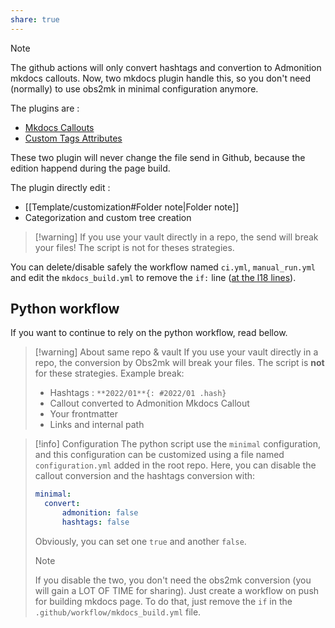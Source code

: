 ```yaml
---
share: true
---
```


>[!note] 
> The github actions will only convert hashtags and convertion to Admonition mkdocs callouts. Now, two mkdocs plugin handle this, so you don't need (normally) to use obs2mk in minimal configuration anymore. 
>
>The plugins are :
>- [Mkdocs Callouts](https://github.com/sondregronas/mkdocs-callouts)
>- [Custom Tags Attributes](https://github.com/Mara-Li/mkdocs-custom-tags-attributes)
>
> These two plugin will never change the file send in Github, because the edition happend during the page build. 

The plugin directly edit :
- [[Template/customization#Folder note|Folder note]]
- Categorization and custom tree creation

>[!warning] If you use your vault directly in a repo, the send will break your files! The script is not for theses strategies.

You can delete/disable safely the workflow named `ci.yml`, `manual_run.yml` and edit the `mkdocs_build.yml` to remove the `if:` line ([at the l18 lines](https://github.com/obsidianMkdocs/obsidian-mkdocs-publisher-template/blob/bff6d23ddf27064c39a2696159ad25e4a9554d3d/.github/workflows/mkdocs_build.yml#L18)).

## Python workflow

If you want to continue to rely on the python workflow, read bellow. 

> [!warning] About same repo & vault
> If you use your vault directly in a repo, the conversion by Obs2mk will break your files. The script is **not** for these strategies. 
> Example break:
> - Hashtags : `**2022/01**{: #2022/01 .hash}`
> - Callout converted to Admonition Mkdocs Callout
> - Your frontmatter
> - Links and internal path

> [!info] Configuration 
> The python script use the `minimal` configuration, and this configuration can be customized using a file named `configuration.yml` added in the root repo. 
> Here, you can disable the callout conversion and the hashtags conversion with:
> ```yaml
> minimal:
> 	convert:
> 		admonition: false
> 		hashtags: false
> ```
> Obviously, you can set one `true` and another `false`.
>> [!note]
>>If you disable the two, you don't need the obs2mk conversion (you will gain a LOT OF TIME for sharing). Just create a workflow on push for building mkdocs page.
>>To do that, just remove the `if` in the `.github/workflow/mkdocs_build.yml` file. 
